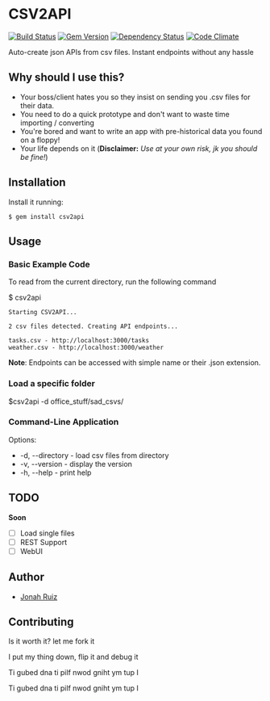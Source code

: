 # CSV2API
[![Build Status](https://travis-ci.org/jonahoffline/csv2api.svg)](https://travis-ci.org/jonahoffline/csv2api)
[![Gem Version](https://badge.fury.io/rb/csv2api.svg)](http://badge.fury.io/rb/csv2api)
[![Dependency Status](https://gemnasium.com/jonahoffline/csv2api.svg)](https://gemnasium.com/jonahoffline/csv2api)
[![Code Climate](https://codeclimate.com/github/jonahoffline/csv2api.png)](https://codeclimate.com/github/jonahoffline/csv2api)

Auto-create json APIs from csv files. Instant endpoints without any hassle

## Why should I use this?

* Your boss/client hates you so they insist on sending you .csv files for their data.
* You need to do a quick prototype and don't want to waste time importing / converting
* You're bored and want to write an app with pre-historical data you found on a floppy!
* Your life depends on it (**Disclaimer:** *Use at your own risk, jk you should be fine!*)

## Installation

Install it running:

    $ gem install csv2api

## Usage

### Basic Example Code
To read from the current directory, run the following command

  $ csv2api

```console
Starting CSV2API...

2 csv files detected. Creating API endpoints...

tasks.csv - http://localhost:3000/tasks
weather.csv - http://localhost:3000/weather
```

**Note**: Endpoints can be accessed with simple name or their .json extension.

### Load a specific folder
  $csv2api -d office_stuff/sad_csvs/

### Command-Line Application
Options:
  * -d, --directory - load csv files from directory
  * -v, --version   - display the version
  * -h, --help      - print help

## TODO

__Soon__
- [ ] Load single files
- [ ] REST Support
- [ ] WebUI

## Author
  * [Jonah Ruiz](http://www.pixelhipsters.com)

## Contributing

Is it worth it? let me fork it

I put my thing down, flip it and debug it

Ti gubed dna ti pilf nwod gniht ym tup I

Ti gubed dna ti pilf nwod gniht ym tup I
